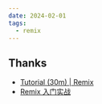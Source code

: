 ```yaml
---
date: 2024-02-01
tags:
  - remix
---
```




## Thanks

- [Tutorial (30m) | Remix](https://remix.run/docs/en/main/start/tutorial)
- [Remix 入门实战](https://remix.lutaonan.com/#remix-%E5%85%A5%E9%97%A8%E5%AE%9E%E6%88%98)